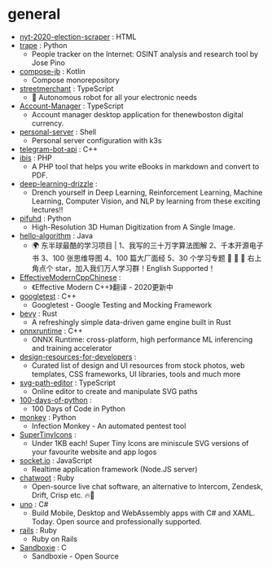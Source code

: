 # general
- [nyt-2020-election-scraper](https://github.com/alex/nyt-2020-election-scraper) : HTML
- [trape](https://github.com/jofpin/trape) : Python
  - People tracker on the Internet: OSINT analysis and research tool by Jose Pino
- [compose-jb](https://github.com/JetBrains/compose-jb) : Kotlin
  - Compose monorepository
- [streetmerchant](https://github.com/jef/streetmerchant) : TypeScript
  - 🤖 Autonomous robot for all your electronic needs
- [Account-Manager](https://github.com/thenewboston-developers/Account-Manager) : TypeScript
  - Account manager desktop application for thenewboston digital currency.
- [personal-server](https://github.com/erebe/personal-server) : Shell
  - Personal server configuration with k3s
- [telegram-bot-api](https://github.com/tdlib/telegram-bot-api) : C++
- [ibis](https://github.com/themsaid/ibis) : PHP
  - A PHP tool that helps you write eBooks in markdown and convert to PDF.
- [deep-learning-drizzle](https://github.com/kmario23/deep-learning-drizzle) : 
  - Drench yourself in Deep Learning, Reinforcement Learning, Machine Learning, Computer Vision, and NLP by learning from these exciting lectures!!
- [pifuhd](https://github.com/facebookresearch/pifuhd) : Python
  - High-Resolution 3D Human Digitization from A Single Image.
- [hello-algorithm](https://github.com/geekxh/hello-algorithm) : Java
  - 🌍 东半球最酷的学习项目 | 1、我写的三十万字算法图解 2、千本开源电子书 3、100 张思维导图 4、100 篇大厂面经 5、30 个学习专题 🚀 🚀 🚀 右上角点个 star，加入我们万人学习群！English Supported！
- [EffectiveModernCppChinese](https://github.com/kelthuzadx/EffectiveModernCppChinese) : 
  - 《Effective Modern C++》翻译 - 2020更新中
- [googletest](https://github.com/google/googletest) : C++
  - Googletest - Google Testing and Mocking Framework
- [bevy](https://github.com/bevyengine/bevy) : Rust
  - A refreshingly simple data-driven game engine built in Rust
- [onnxruntime](https://github.com/microsoft/onnxruntime) : C++
  - ONNX Runtime: cross-platform, high performance ML inferencing and training accelerator
- [design-resources-for-developers](https://github.com/bradtraversy/design-resources-for-developers) : 
  - Curated list of design and UI resources from stock photos, web templates, CSS frameworks, UI libraries, tools and much more
- [svg-path-editor](https://github.com/Yqnn/svg-path-editor) : TypeScript
  - Online editor to create and manipulate SVG paths
- [100-days-of-python](https://github.com/appbrewery/100-days-of-python) : 
  - 100 Days of Code in Python
- [monkey](https://github.com/guardicore/monkey) : Python
  - Infection Monkey - An automated pentest tool
- [SuperTinyIcons](https://github.com/edent/SuperTinyIcons) : 
  - Under 1KB each! Super Tiny Icons are miniscule SVG versions of your favourite website and app logos
- [socket.io](https://github.com/socketio/socket.io) : JavaScript
  - Realtime application framework (Node.JS server)
- [chatwoot](https://github.com/chatwoot/chatwoot) : Ruby
  - Open-source live chat software, an alternative to Intercom, Zendesk, Drift, Crisp etc. 🔥💬
- [uno](https://github.com/unoplatform/uno) : C#
  - Build Mobile, Desktop and WebAssembly apps with C# and XAML. Today. Open source and professionally supported.
- [rails](https://github.com/rails/rails) : Ruby
  - Ruby on Rails
- [Sandboxie](https://github.com/sandboxie-plus/Sandboxie) : C
  - Sandboxie - Open Source
